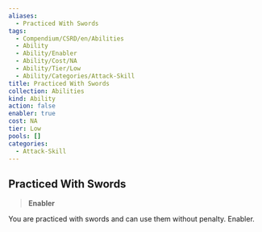 ```yaml
---
aliases:
  - Practiced With Swords
tags:
  - Compendium/CSRD/en/Abilities
  - Ability
  - Ability/Enabler
  - Ability/Cost/NA
  - Ability/Tier/Low
  - Ability/Categories/Attack-Skill
title: Practiced With Swords
collection: Abilities
kind: Ability
action: false
enabler: true
cost: NA
tier: Low
pools: []
categories:
  - Attack-Skill
---
```

## Practiced With Swords  
>**Enabler**
  
You are practiced with swords and can use them without penalty. Enabler.